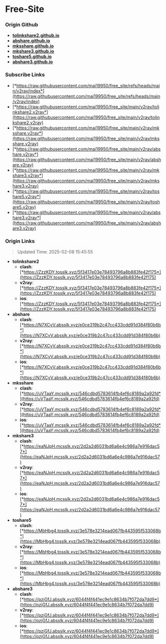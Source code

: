 # Free-Site

### Origin Github

- [**tolinkshare2.github.io**](https://github.com/tolinkshare2/tolinkshare2.github.io)
- [**abshare.github.io**](https://github.com/abshare/abshare.github.io)
- [**mksshare.github.io**](https://github.com/mksshare/mksshare.github.io)
- [**mkshare3.github.io**](https://github.com/mkshare3/mkshare3.github.io)
- [**toshare5.github.io**](https://github.com/toshare5/toshare5.github.io)
- [**abshare3.github.io**](https://github.com/abshare3/abshare3.github.io)

### Subscribe Links

- [*https://raw.githubusercontent.com/mai19950/free_site/refs/heads/main/v2ray/index*](https://raw.githubusercontent.com/mai19950/free_site/refs/heads/main/v2ray/index)
- [*https://raw.githubusercontent.com/mai19950/free_site/main/v2ray/tolinkshare2.v2ray*](https://raw.githubusercontent.com/mai19950/free_site/main/v2ray/tolinkshare2.v2ray)
- [*https://raw.githubusercontent.com/mai19950/free_site/main/v2ray/mksshare.v2ray*](https://raw.githubusercontent.com/mai19950/free_site/main/v2ray/mksshare.v2ray)
- [*https://raw.githubusercontent.com/mai19950/free_site/main/v2ray/abshare.v2ray*](https://raw.githubusercontent.com/mai19950/free_site/main/v2ray/abshare.v2ray)
- [*https://raw.githubusercontent.com/mai19950/free_site/main/v2ray/mkshare3.v2ray*](https://raw.githubusercontent.com/mai19950/free_site/main/v2ray/mkshare3.v2ray)
- [*https://raw.githubusercontent.com/mai19950/free_site/main/v2ray/toshare5.v2ray*](https://raw.githubusercontent.com/mai19950/free_site/main/v2ray/toshare5.v2ray)
- [*https://raw.githubusercontent.com/mai19950/free_site/main/v2ray/abshare3.v2ray*](https://raw.githubusercontent.com/mai19950/free_site/main/v2ray/abshare3.v2ray)

### Origin Links

> Updated Time: 2025-02-08 15:45:55

- **tolinkshare2**
  - **clash**: [*https://ZzzKDY.tosslk.xyz/5f3417e03e78493796a8b883fe42f175*](https://ZzzKDY.tosslk.xyz/5f3417e03e78493796a8b883fe42f175)
  - **v2ray**: [*https://ZzzKDY.tosslk.xyz/5f3417e03e78493796a8b883fe42f175*](https://ZzzKDY.tosslk.xyz/5f3417e03e78493796a8b883fe42f175)
  - **ios**: [*https://ZzzKDY.tosslk.xyz/5f3417e03e78493796a8b883fe42f175*](https://ZzzKDY.tosslk.xyz/5f3417e03e78493796a8b883fe42f175)
- **abshare**
  - **clash**: [*https://N7XCyV.absslk.xyz/e0ce319b2c47cc433cdd91d384f80b6b*](https://N7XCyV.absslk.xyz/e0ce319b2c47cc433cdd91d384f80b6b)
  - **v2ray**: [*https://N7XCyV.absslk.xyz/e0ce319b2c47cc433cdd91d384f80b6b*](https://N7XCyV.absslk.xyz/e0ce319b2c47cc433cdd91d384f80b6b)
  - **ios**: [*https://N7XCyV.absslk.xyz/e0ce319b2c47cc433cdd91d384f80b6b*](https://N7XCyV.absslk.xyz/e0ce319b2c47cc433cdd91d384f80b6b)
- **mksshare**
  - **clash**: [*https://uVTaaY.mcsslk.xyz/546cdbd5783614fb4ef6c8189a2a92fd*](https://uVTaaY.mcsslk.xyz/546cdbd5783614fb4ef6c8189a2a92fd)
  - **v2ray**: [*https://uVTaaY.mcsslk.xyz/546cdbd5783614fb4ef6c8189a2a92fd*](https://uVTaaY.mcsslk.xyz/546cdbd5783614fb4ef6c8189a2a92fd)
  - **ios**: [*https://uVTaaY.mcsslk.xyz/546cdbd5783614fb4ef6c8189a2a92fd*](https://uVTaaY.mcsslk.xyz/546cdbd5783614fb4ef6c8189a2a92fd)
- **mkshare3**
  - **clash**: [*https://eaNJpH.mcsslk.xyz/2d2a2d6031bd6a6e4c986a7e916dac57*](https://eaNJpH.mcsslk.xyz/2d2a2d6031bd6a6e4c986a7e916dac57)
  - **v2ray**: [*https://eaNJpH.mcsslk.xyz/2d2a2d6031bd6a6e4c986a7e916dac57*](https://eaNJpH.mcsslk.xyz/2d2a2d6031bd6a6e4c986a7e916dac57)
  - **ios**: [*https://eaNJpH.mcsslk.xyz/2d2a2d6031bd6a6e4c986a7e916dac57*](https://eaNJpH.mcsslk.xyz/2d2a2d6031bd6a6e4c986a7e916dac57)
- **toshare5**
  - **clash**: [*https://MbHbg4.tosslk.xyz/3e578e3214ead067fb443595f533068b*](https://MbHbg4.tosslk.xyz/3e578e3214ead067fb443595f533068b)
  - **v2ray**: [*https://MbHbg4.tosslk.xyz/3e578e3214ead067fb443595f533068b*](https://MbHbg4.tosslk.xyz/3e578e3214ead067fb443595f533068b)
  - **ios**: [*https://MbHbg4.tosslk.xyz/3e578e3214ead067fb443595f533068b*](https://MbHbg4.tosslk.xyz/3e578e3214ead067fb443595f533068b)
- **abshare3**
  - **clash**: [*https://pzjGfJ.absslk.xyz/6044f4f441ec9e1c8634b7f072da7dd9*](https://pzjGfJ.absslk.xyz/6044f4f441ec9e1c8634b7f072da7dd9)
  - **v2ray**: [*https://pzjGfJ.absslk.xyz/6044f4f441ec9e1c8634b7f072da7dd9*](https://pzjGfJ.absslk.xyz/6044f4f441ec9e1c8634b7f072da7dd9)
  - **ios**: [*https://pzjGfJ.absslk.xyz/6044f4f441ec9e1c8634b7f072da7dd9*](https://pzjGfJ.absslk.xyz/6044f4f441ec9e1c8634b7f072da7dd9)
